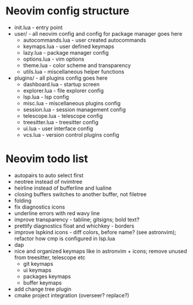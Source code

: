 # Neovim config structure
- init.lua - entry point
- user/ - all neovim config and config for package manager goes here
	- autocommands.lua - user created autocommands
	- keymaps.lua - user defined keymaps
	- lazy.lua - package manager config
	- options.lua - vim options
	- theme.lua - color scheme and transparency
	- utils.lua - miscellaneous helper functions
- plugins/ - all plugins config goes here
	- dashboard.lua - startup screen
	- explorer.lua - file explorer config
	- lsp.lua - lsp config
	- misc.lua - miscellaneous plugins config
	- session.lua - session management config
	- telescope.lua - telescope config
	- treesitter.lua - treesitter config
	- ui.lua - user interface config
	- vcs.lua - version control plugins config

# Neovim todo list
- autopairs to auto select first
- neotree instead of nvimtree
- heirline instead of bufferline and lualine
- closing buffers switches to another buffer, not filetree
- folding
- fix diagnostics icons
- underline errors with red wavy line
- improve transparency - tabline; gitsigns; bold text?
- prettify diagnostics float and whichkey - borders
- improve lspkind icons - diff colors, before name? (see astronvim); refactor how cmp is configured in lsp.lua
- dap
- nice and organized keymaps like in astronvim + icons; remove unused from treesitter, telescope etc
	- git keymaps
	- ui keymaps
	- packages keymaps
	- buffer keymaps
- add change tree plugin
- cmake project integration (overseer? replace?)
